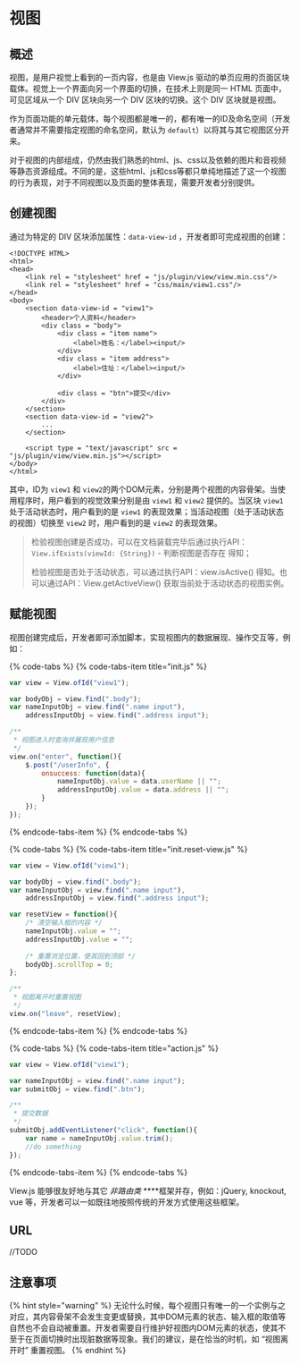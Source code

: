 # 视图

## 概述

视图，是用户视觉上看到的一页内容，也是由 View.js 驱动的单页应用的页面区块载体。视觉上一个界面向另一个界面的切换，在技术上则是同一 HTML 页面中，可见区域从一个 DIV 区块向另一个 DIV 区块的切换。这个 DIV 区块就是视图。

作为页面功能的单元载体，每个视图都是唯一的，都有唯一的ID及命名空间（开发者通常并不需要指定视图的命名空间，默认为 `default`）以将其与其它视图区分开来。

对于视图的内部组成，仍然由我们熟悉的html、js、css以及依赖的图片和音视频等静态资源组成。不同的是，这些html、js和css等都只单纯地描述了这一个视图的行为表现，对于不同视图以及页面的整体表现，需要开发者分别提供。

## 创建视图

通过为特定的 DIV 区块添加属性：`data-view-id` ，开发者即可完成视图的创建：

```markup
<!DOCTYPE HTML>
<html>
<head>
    <link rel = "stylesheet" href = "js/plugin/view/view.min.css"/>
    <link rel = "stylesheet" href = "css/main/view1.css"/>
</head>
<body>
    <section data-view-id = "view1">
        <header>个人资料</header>
        <div class = "body">
            <div class = "item name">
                <label>姓名：</label><input/>
            </div>
            <div class = "item address">
                <label>住址：</label><input/>
            </div>
        
            <div class = "btn">提交</div>
        </div>
    </section>
    <section data-view-id = "view2">
        ...
    </section>

    <script type = "text/javascript" src = "js/plugin/view/view.min.js"></script>
</body>
</html>
```

其中，ID为 `view1` 和 `view2`的两个DOM元素，分别是两个视图的内容骨架。当使用程序时，用户看到的视觉效果分别是由 `view1` 和 `view2` 提供的。当区块 `view1` 处于活动状态时，用户看到的是 `view1` 的表现效果；当活动视图（处于活动状态的视图）切换至 `view2` 时，用户看到的是 `view2` 的表现效果。

> 检验视图创建是否成功，可以在文档装载完毕后通过执行API：`View.ifExists(viewId: {String})` - 判断视图是否存在 得知；
>
> 检验视图是否处于活动状态，可以通过执行API：view.isActive\(\) 得知。也可以通过API：View.getActiveView\(\) 获取当前处于活动状态的视图实例。

## 赋能视图

视图创建完成后，开发者即可添加脚本，实现视图内的数据展现、操作交互等，例如：

{% code-tabs %}
{% code-tabs-item title="init.js" %}
```javascript
var view = View.ofId("view1");

var bodyObj = view.find(".body");
var nameInputObj = view.find(".name input"),
    addressInputObj = view.find(".address input");

/**
 * 视图进入时查询并展现用户信息
 */    
view.on("enter", function(){
    $.post("/userInfo", {
        onsuccess: function(data){
            nameInputObj.value = data.userName || "";
            addressInputObj.value = data.address || "";
        }
    });
});
```
{% endcode-tabs-item %}
{% endcode-tabs %}

{% code-tabs %}
{% code-tabs-item title="init.reset-view.js" %}
```javascript
var view = View.ofId("view1");

var bodyObj = view.find(".body");
var nameInputObj = view.find(".name input"),
    addressInputObj = view.find(".address input");

var resetView = function(){
    /* 清空输入框的内容 */
    nameInputObj.value = "";
    addressInputObj.value = "";
    
    /* 重置浏览位置，使其回到顶部 */
    bodyObj.scrollTop = 0;
};

/**
 * 视图离开时重置视图
 */
view.on("leave", resetView);
```
{% endcode-tabs-item %}
{% endcode-tabs %}

{% code-tabs %}
{% code-tabs-item title="action.js" %}
```javascript
var view = View.ofId("view1");

var nameInputObj = view.find(".name input");
var submitObj = view.find(".btn");

/**
 * 提交数据
 */
submitObj.addEventListener("click", function(){
    var name = nameInputObj.value.trim();
    //do something
});
```
{% endcode-tabs-item %}
{% endcode-tabs %}

View.js 能够很友好地与其它 _非路由类_ ****框架并存，例如：jQuery, knockout, vue 等，开发者可以一如既往地按照传统的开发方式使用这些框架。

## URL
//TODO

## 注意事项

{% hint style="warning" %}
无论什么时候，每个视图只有唯一的一个实例与之对应，其内容骨架不会发生变更或替换，其中DOM元素的状态、输入框的取值等自然也不会自动被重置。开发者需要自行维护好视图内DOM元素的状态，使其不至于在页面切换时出现脏数据等现象。我们的建议，是在恰当的时机，如 “视图离开时” 重置视图。
{% endhint %}

